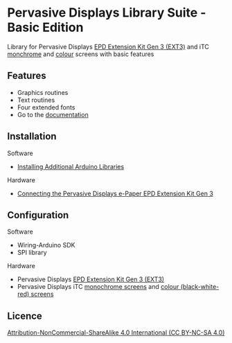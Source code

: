 # Pervasive Displays Library Suite - Basic Edition

Library for Pervasive Displays [EPD Extension Kit Gen 3 (EXT3)](https://www.pervasivedisplays.com/product/epd-extension-kit-gen-3-EXT3/) and iTC [monchrome](https://www.pervasivedisplays.com/products/?_sft_etc_itc=itc&_sft_product_colour=black-white) and [colour](https://www.pervasivedisplays.com/products/?_sft_etc_itc=itc&_sft_product_colour=black-white-red) screens with basic features

## Features

+ Graphics routines
+ Text routines
+ Four extended fonts
+ Go to the [documentation](https://rei-vilo.github.io/PDLS_EXT3_Basic/index.html) 

## Installation

Software

+ [Installing Additional Arduino Libraries](https://www.arduino.cc/en/guide/libraries)

Hardware

* [Connecting the Pervasive Displays e-Paper EPD Extension Kit Gen 3](https://embeddedcomputing.weebly.com/connecting-the-e-paper-epd-extension-kit-gen-3.html)

## Configuration

Software

* Wiring-Arduino SDK
* SPI library

Hardware

* Pervasive Displays [EPD Extension Kit Gen 3 (EXT3)](https://www.pervasivedisplays.com/product/epd-extension-kit-gen-3-EXT3/)
* Pervasive Displays iTC [monochrome screens](https://www.pervasivedisplays.com/products/?_sft_etc_itc=itc&_sft_product_colour=black-white) and [colour (black-white-red) screens](https://www.pervasivedisplays.com/products/?_sft_etc_itc=itc&_sft_product_colour=black-white-red)

## Licence

[Attribution-NonCommercial-ShareAlike 4.0 International (CC BY-NC-SA 4.0)](./LICENSE.md)
